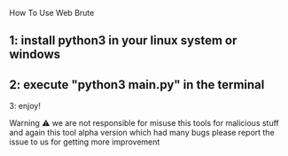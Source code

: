 How To Use Web Brute

1: install python3 in your linux system or windows
---------------
2: execute "python3 main.py" in the terminal
---------------
3: enjoy!

Warning ⚠️ we are not responsible for misuse this tools for malicious stuff and again this tool alpha version which had many bugs please report the issue to us for getting more improvement 
